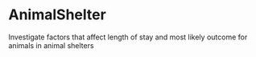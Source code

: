 # AnimalShelter
Investigate factors that affect length of stay and most likely outcome for animals in animal shelters
